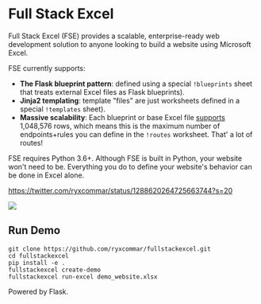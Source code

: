 # Full Stack Excel

Full Stack Excel (FSE) provides a scalable, enterprise-ready web development solution to anyone looking to build a website using Microsoft Excel.

FSE currently supports:

- **The Flask blueprint pattern**: defined using a special `!blueprints` sheet that treats external Excel files as Flask blueprints).
- **Jinja2 templating**: template "files" are just worksheets defined in a special `!templates` sheet).
- **Massive scalability**: Each blueprint or base Excel file [supports](https://support.microsoft.com/en-us/office/excel-specifications-and-limits-1672b34d-7043-467e-8e27-269d656771c3) 1,048,576 rows, which means this is the maximum number of endpoints+rules you can define in the `!routes` worksheet. That' a lot of routes!

FSE requires Python 3.6+. Although FSE is built in Python, your website won't need to be. Everything you do to define your website's behavior can be done in Excel alone.

https://twitter.com/ryxcommar/status/1288620264725663744?s=20

![](https://pbs.twimg.com/media/EeJY1N5WoAA0sD3?format=png&name=900x900)

## Run Demo

```shell script
git clone https://github.com/ryxcommar/fullstackexcel.git
cd fullstackexcel
pip install -e .
fullstackexcel create-demo
fullstackexcel run-excel demo_website.xlsx
```

Powered by Flask.
